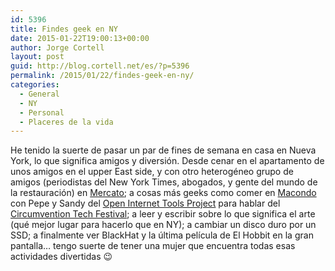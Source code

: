 ```yaml
---
id: 5396
title: Findes geek en NY
date: 2015-01-22T19:00:13+00:00
author: Jorge Cortell
layout: post
guid: http://blog.cortell.net/es/?p=5396
permalink: /2015/01/22/findes-geek-en-ny/
categories:
  - General
  - NY
  - Personal
  - Placeres de la vida
---
```

He tenido la suerte de pasar un par de fines de semana en casa en Nueva York, lo que significa amigos y diversión. Desde cenar en el apartamento de unos amigos en el upper East side, y con otro heterogéneo grupo de amigos (periodistas del New York Times, abogados, y gente del mundo de la restauración) en <a href="http://mercatonyc.com/" title="http://mercatonyc.com/" target="_blank">Mercato</a>; a cosas más geeks como comer en <a href="http://www.macondonyc.com/" title="http://www.macondonyc.com/" target="_blank">Macondo</a> con Pepe y Sandy del <a href="https://openitp.org/" title="https://openitp.org/" target="_blank">Open Internet Tools Project</a> para hablar del <a href="http://www.circumventionfestival.es/" title="http://www.circumventionfestival.es/" target="_blank">Circumvention Tech Festival</a>; a leer y escribir sobre lo que significa el arte (qué mejor lugar para hacerlo que en NY); a cambiar un disco duro por un SSD; a finalmente ver BlackHat y la última película de El Hobbit en la gran pantalla&#8230; tengo suerte de tener una mujer que encuentra todas esas actividades divertidas 😉
